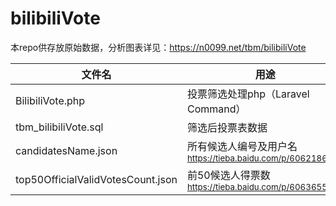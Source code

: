 # bilibiliVote

本repo供存放原始数据，分析图表详见：https://n0099.net/tbm/bilibiliVote

|文件名|用途|
|---|---|
|BilibiliVote.php|投票筛选处理php（Laravel Command）|
|tbm_bilibiliVote.sql|筛选后投票表数据|
|candidatesName.json|所有候选人编号及用户名<sup>https://tieba.baidu.com/p/6062186860</sup>|
|top50OfficialValidVotesCount.json|前50候选人得票数<sup>https://tieba.baidu.com/p/6063655698</sup>|

